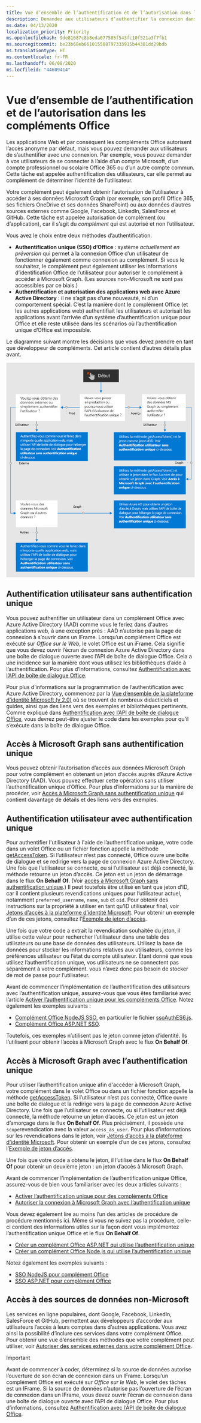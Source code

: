 ```yaml
---
title: Vue d’ensemble de l’authentification et de l’autorisation dans les compléments Office
description: Demandez aux utilisateurs d’authentifier la connexion dans les applications Web et les Compléments Office.
ms.date: 04/13/2020
localization_priority: Priority
ms.openlocfilehash: 9de81687c8b8eda077585f543fc10f521a3f7fb1
ms.sourcegitcommit: be23b68eb661015508797333915b44381dd29bdb
ms.translationtype: HT
ms.contentlocale: fr-FR
ms.lasthandoff: 06/08/2020
ms.locfileid: "44609414"
---
```

# <a name="overview-of-authentication-and-authorization-in-office-add-ins"></a>Vue d’ensemble de l’authentification et de l’autorisation dans les compléments Office

Les applications Web et par conséquent les compléments Office autorisent l’accès anonyme par défaut, mais vous pouvez demander aux utilisateurs de s’authentifier avec une connexion. Par exemple, vous pouvez demander à vos utilisateurs de se connecter à l’aide d’un compte Microsoft, d’un compte professionnel ou scolaire Office 365 ou d’un autre compte commun. Cette tâche est appelée authentification des utilisateurs, car elle permet au complément de déterminer l’identité de l’utilisateur.

Votre complément peut également obtenir l’autorisation de l’utilisateur à accéder à ses données Microsoft Graph (par exemple, son profil Office 365, ses fichiers OneDrive et ses données SharePoint) ou aux données d’autres sources externes comme Google, Facebook, LinkedIn, SalesForce et GitHub. Cette tâche est appelée autorisation de complément (ou d’application), car il s’agit du *complément* qui est autorisé et non l’utilisateur.

Vous avez le choix entre deux méthodes d’authentification.

- **Authentification unique (SSO) d’Office** : système *actuellement en préversion* qui permet à la connexion Office d’un utilisateur de fonctionner également comme connexion au complément. Si vous le souhaitez, le complément peut également utiliser les informations d’identification Office de l’utilisateur pour autoriser le complément à accéder à Microsoft Graph. (Les sources non-Microsoft ne sont pas accessibles par ce biais.)
- **Authentification et autorisation des applications web avec Azure Active Directory** : il ne s’agit pas d’une nouveauté, ni d’un comportement spécial. C’est la manière dont le complément Office (et les autres applications web) authentifiait les utilisateurs et autorisait les applications avant l’arrivée d’un système d’authentification unique pour Office et elle reste utilisée dans les scénarios où l’authentification unique d’Office est impossible.

Le diagramme suivant montre les décisions que vous devez prendre en tant que développeur de compléments. Cet article contient d’autres détails plus avant.

![Image illustrant un organigramme des décisions pour activer l’authentification et l’autorisation dans les compléments Office](../images/authflowchart.png)

## <a name="user-authentication-without-sso"></a>Authentification utilisateur sans authentification unique

Vous pouvez authentifier un utilisateur dans un complément Office avec Azure Active Directory (AAD) comme vous le feriez dans d'autres applications web, à une exception près : AAD n’autorise pas la page de connexion à s’ouvrir dans un IFrame. Lorsqu’un complément Office est exécuté sur *Office sur le Web*, le volet Office est un iFrame. Cela signifie que vous devez ouvrir l’écran de connexion Azure Active Directory dans une boîte de dialogue ouverte avec l’API de boîte de dialogue Office. Cela a une incidence sur la manière dont vous utilisez les bibliothèques d’aide à l’authentification. Pour plus d’informations, consultez [Authentification avec l’API de boîte de dialogue Office](auth-with-office-dialog-api.md).

Pour plus d’informations sur la programmation de l’authentification avec Azure Active Directory, commencez par la [Vue d’ensemble de la plateforme d’identité Microsoft (v 2.0)](/azure/active-directory/develop/v2-overview) où se trouvent de nombreux didacticiels et guides, ainsi que des liens vers des exemples et bibliothèques pertinents. Comme expliqué dans [Authentification avec l’API de boîte de dialogue Office](auth-with-office-dialog-api.md), vous devrez peut-être ajuster le code dans les exemples pour qu’il s’exécute dans la boîte de dialogue Office.

## <a name="access-to-microsoft-graph-without-sso"></a>Accès à Microsoft Graph sans authentification unique

Vous pouvez obtenir l’autorisation d’accès aux données Microsoft Graph pour votre complément en obtenant un jeton d’accès auprès d’Azure Active Directory (AAD). Vous pouvez effectuer cette opération sans utiliser l’authentification unique d’Office. Pour plus d’informations sur la manière de procéder, voir [Accès à Microsoft Graph sans authentification unique](authorize-to-microsoft-graph-without-sso.md) qui contient davantage de détails et des liens vers des exemples.

## <a name="user-authentication-with-sso"></a>Authentification utilisateur avec authentification unique

Pour authentifier l'utilisateur à l'aide de l’authentification unique, votre code dans un volet Office ou un fichier fonction appelle la méthode [getAccessToken](/javascript/api/office-runtime/officeruntime.auth#getaccesstoken-options-). Si l’utilisateur n’est pas connecté, Office ouvre une boîte de dialogue et se redirige vers la page de connexion Azure Active Directory. Une fois que l’utilisateur se connecte, ou si l’utilisateur est déjà connecté, la méthode retourne un jeton d’accès. Ce jeton est un jeton de démarrage dans le flux **On Behalf Of**. (Voir [accès à Microsoft Graph sans authentification unique](#access-to-microsoft-graph-with-sso).) Il peut toutefois être utilisé en tant que jeton d’ID, car il contient plusieurs revendications uniques pour l’utilisateur actuel, notamment `preferred_username`, `name`, `sub` et `oid`. Pour obtenir des instructions sur la propriété à utiliser en tant qu’ID utilisateur final, voir [Jetons d’accès à la plateforme d’identité Microsoft](https://docs.microsoft.com/azure/active-directory/develop/access-tokens#payload-claims). Pour obtenir un exemple d’un de ces jetons, consultez l’[Exemple de jeton d’accès](sso-in-office-add-ins.md#example-access-token).

Une fois que votre code a extrait la revendication souhaitée du jeton, il utilise cette valeur pour rechercher l’utilisateur dans une table des utilisateurs ou une base de données des utilisateurs. Utilisez la base de données pour stocker les informations relatives aux utilisateurs, comme les préférences utilisateur ou l’état du compte utilisateur. Étant donné que vous utilisez l’authentification unique, vos utilisateurs ne se connectent pas séparément à votre complément. vous n’avez donc pas besoin de stocker de mot de passe pour l’utilisateur.

Avant de commencer l’implémentation de l’authentification des utilisateurs avec l’authentification unique, assurez-vous que vous êtes familiarisé avec l’article [Activer l’authentification unique pour les compléments Office](sso-in-office-add-ins.md). Notez également les exemples suivants :

- [Complément Office NodeJS SSO](https://github.com/OfficeDev/Office-Add-in-NodeJS-SSO), en particulier le fichier [ssoAuthES6.js](https://github.com/OfficeDev/Office-Add-in-NodeJS-SSO/blob/master/Complete/public/javascripts/ssoAuthES6.js).
- [Complément Office ASP.NET SSO](https://github.com/OfficeDev/Office-Add-in-ASPNET-SSO).

Toutefois, ces exemples n’utilisent pas le jeton comme jeton d’identité. Ils l’utilisent pour obtenir l’accès à Microsoft Graph avec le flux **On Behalf Of**.

## <a name="access-to-microsoft-graph-with-sso"></a>Accès à Microsoft Graph avec l’authentification unique

Pour utiliser l’authentification unique afin d'accéder à Microsoft Graph, votre complément dans le volet Office ou dans un fichier fonction appelle la méthode [getAccessToken](/javascript/api/office-runtime/officeruntime.auth#getaccesstoken-options-). Si l’utilisateur n’est pas connecté, Office ouvre une boîte de dialogue et la redirige vers la page de connexion Azure Active Directory. Une fois que l’utilisateur se connecte, ou si l’utilisateur est déjà connecté, la méthode retourne un jeton d’accès. Ce jeton est un jeton d’amorçage dans le flux **On Behalf Of**. Plus précisément, il possède une `scope`revendication avec la valeur `access_as_user`. Pour plus d’informations sur les revendications dans le jeton, voir [Jetons d’accès à la plateforme d’identité Microsoft](https://docs.microsoft.com/azure/active-directory/develop/access-tokens#payload-claims). Pour obtenir un exemple d’un de ces jetons, consultez l’[Exemple de jeton d’accès](sso-in-office-add-ins.md#example-access-token).

Une fois que votre code a obtenu le jeton, il l’utilise dans le flux **On Behalf Of** pour obtenir un deuxième jeton : un jeton d’accès à Microsoft Graph.

Avant de commencer l’implémentation de l’authentification unique Office, assurez-vous de bien vous familiariser avec les deux articles suivants :

- [Activer l’authentification unique pour des compléments Office](sso-in-office-add-ins.md)
- [Autoriser la connexion à Microsoft Graph avec l’authentification unique](authorize-to-microsoft-graph.md)

Vous devez également lire au moins l’un des articles de procédure de procédure mentionnés ici. Même si vous ne suivez pas la procédure, celle-ci contient des informations utiles sur la façon dont vous implémentez l’authentification unique Office et le flux **On Behalf Of**. 

- [Créer un complément Office ASP.NET qui utilise l’authentification unique](create-sso-office-add-ins-aspnet.md)
- [Créer un complément Office Node.js qui utilise l’authentification unique](create-sso-office-add-ins-nodejs.md)

Notez également les exemples suivants :

- [SSO NodeJS pour complément Office](https://github.com/OfficeDev/Office-Add-in-NodeJS-SSO)
- [SSO ASP.NET pour complément Office](https://github.com/OfficeDev/Office-Add-in-ASPNET-SSO)

## <a name="access-to-non-microsoft-data-sources"></a>Accès à des sources de données non-Microsoft

Les services en ligne populaires, dont Google, Facebook, LinkedIn, SalesForce et GitHub, permettent aux développeurs d’accorder aux utilisateurs l’accès à leurs comptes dans d’autres applications. Vous avez ainsi la possibilité d’inclure ces services dans votre complément Office. Pour obtenir une vue d’ensemble des méthodes que votre complément peut utiliser, voir [Autoriser des services externes dans votre complément Office](auth-external-add-ins.md).

> [!IMPORTANT]
> Avant de commencer à coder, déterminez si la source de données autorise l’ouverture de son écran de connexion dans un IFrame. Lorsqu’un complément Office est exécuté sur *Office sur le Web*, le volet des tâches est un IFrame. Si la source de données n’autorise pas l’ouverture de l’écran de connexion dans un IFrame, vous devez ouvrir l’écran de connexion dans une boîte de dialogue ouverte avec l’API de dialogue Office. Pour plus d’informations, consultez [Authentification avec l’API de boîte de dialogue Office](auth-with-office-dialog-api.md).
